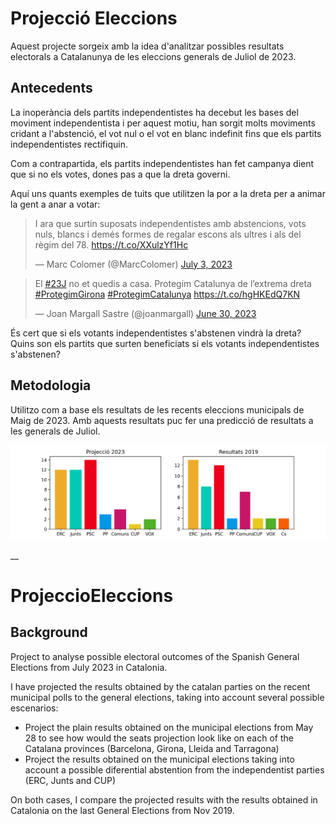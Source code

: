 # Projecció Eleccions

Aquest projecte sorgeix amb la idea d'analitzar possibles resultats electorals a Catalanunya de les eleccions generals de Juliol de 2023.

## Antecedents
La inoperància dels partits independentistes ha decebut les bases del moviment independentista i per aquest motiu, han sorgit molts moviments cridant a l'abstenció, el vot nul o el vot en blanc indefinit fins que els partits independentistes rectifiquin.

Com a contrapartida, els partits independentistes han fet campanya dient que si no els votes, dones pas a que la dreta governi. 

Aquí uns quants exemples de tuits que utilitzen la por a la dreta per a animar la gent a anar a votar:

<blockquote class="twitter-tweet"><p lang="ca" dir="ltr">I ara que surtin suposats independentistes amb abstencions, vots nuls, blancs i demés formes de regalar escons als ultres i als del règim del 78. <a href="https://t.co/XXulzYf1Hc">https://t.co/XXulzYf1Hc</a></p>&mdash; Marc Colomer (@MarcColomer) <a href="https://twitter.com/MarcColomer/status/1675866645753896961?ref_src=twsrc%5Etfw">July 3, 2023</a></blockquote> 



<blockquote class="twitter-tweet"><p lang="ca" dir="ltr">El <a href="https://twitter.com/hashtag/23J?src=hash&amp;ref_src=twsrc%5Etfw">#23J</a> no et quedis a casa. Protegim Catalunya de l’extrema dreta <a href="https://twitter.com/hashtag/ProtegimGirona?src=hash&amp;ref_src=twsrc%5Etfw">#ProtegimGirona</a> <a href="https://twitter.com/hashtag/ProtegimCatalunya?src=hash&amp;ref_src=twsrc%5Etfw">#ProtegimCatalunya</a> <a href="https://t.co/hgHKEdQ7KN">https://t.co/hgHKEdQ7KN</a></p>&mdash; Joan Margall Sastre (@joanmargall) <a href="https://twitter.com/joanmargall/status/1674680693572481026?ref_src=twsrc%5Etfw">June 30, 2023</a></blockquote> 


És cert que si els votants independentistes s'abstenen vindrà la dreta? Quins son els partits que surten beneficiats si els votants independentistes s'abstenen?

## Metodologia

Utilitzo com a base els resultats de les recents eleccions municipals de Maig de 2023. Amb aquests resultats puc fer una predicció de resultats a les generals de Juliol.

<img src="results/projection.png" alt="Predicció resultats electorals projectant els resultats de les recents eleccions municipals"/>

__
# ProjeccioEleccions

## Background

Project to analyse possible electoral outcomes of the Spanish General Elections from July 2023 in Catalonia.

I have projected the results obtained by the catalan parties on the recent municipal polls to the general elections, taking into account several possible escenarios:
<ul>
    <li> Project the plain results obtained on the municipal elections from May 28 to see how would the seats projection look like on each of the Catalana provinces (Barcelona, Girona, Lleida and Tarragona) 
    </li>
    <li> Project the results obtained on the municipal elections taking into account a possible diferential abstention from the independentist parties (ERC, Junts and CUP)
    </li>
</ul>

On both cases, I compare the projected results with the results obtained in Catalonia on the last General Elections from Nov 2019. 



